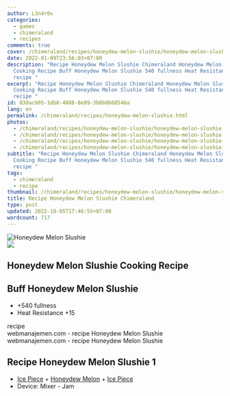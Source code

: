 ```yaml
---
author: L3n4r0x
categories:
  - games
  - chimeraland
  - recipes
comments: true
cover: /chimeraland/recipes/honeydew-melon-slushie/honeydew-melon-slushie.webp
date: 2022-01-09T23:56:03+07:00
description: "Recipe Honeydew Melon Slushie Chimeraland Honeydew Melon Slushie
  Cooking Recipe Buff Honeydew Melon Slushie 540 fullness Heat Resistance 15
  recipe "
excerpt: "Recipe Honeydew Melon Slushie Chimeraland Honeydew Melon Slushie
  Cooking Recipe Buff Honeydew Melon Slushie 540 fullness Heat Resistance 15
  recipe "
id: 03dac605-1db8-4888-8e89-3b8b8b68546a
lang: en
permalink: /chimeraland/recipes/honeydew-melon-slushie.html
photos:
  - /chimeraland/recipes/honeydew-melon-slushie/honeydew-melon-slushie.webp
  - /chimeraland/recipes/honeydew-melon-slushie/honeydew-melon-slushie-name.webp
  - /chimeraland/recipes/honeydew-melon-slushie/honeydew-melon-slushie-icon.webp
  - /chimeraland/recipes/honeydew-melon-slushie/honeydew-melon-slushie-material.webp
subtitle: "Recipe Honeydew Melon Slushie Chimeraland Honeydew Melon Slushie
  Cooking Recipe Buff Honeydew Melon Slushie 540 fullness Heat Resistance 15
  recipe "
tags:
  - chimeraland
  - recipe
thumbnail: /chimeraland/recipes/honeydew-melon-slushie/honeydew-melon-slushie.webp
title: Recipe Honeydew Melon Slushie Chimeraland
type: post
updated: 2022-10-05T17:46:55+07:00
wordcount: 717
---
```


<link
  rel="stylesheet"
  href="https://rawcdn.githack.com/dimaslanjaka/Web-Manajemen/870a349/css/bootstrap-5-3-0-alpha3-wrapper.css"
/>
<section id="bootstrap-wrapper">
  <div data-bs-theme="dark">
    <div class="card mb-2">
      <div class="card-body">
        <div class="row g-0">
          <div class="col-sm-4 position-relative mb-2">
            <img
              src="https://www.webmanajemen.com/chimeraland/recipes/honeydew-melon-slushie/honeydew-melon-slushie-material.webp"
              class="card-img fit-cover w-100 h-100"
              alt="Honeydew Melon Slushie"
              data-fancybox="true"
            />
          </div>
          <div class="col-sm-8 mb-2">
            <div class="card-body">
              <div class="d-flex flex-row align-items-center mb-3">
                <img
                  class="d-inline-block me-2"
                  src="https://www.webmanajemen.com/chimeraland/recipes/honeydew-melon-slushie/honeydew-melon-slushie-icon.webp"
                  width="auto"
                  height="auto"
                  style="vertical-align: middle"
                />
                <h2 class="fs-5">Honeydew Melon Slushie Cooking Recipe</h2>
              </div>
              <h2 class="card-title fs-5">Buff Honeydew Melon Slushie</h2>
              <div class="card-text">
                <ul>
                  <li>+540 fullness</li>
                  <li>Heat Resistance +15</li>
                </ul>
              </div>
              <span class="badge rounded-pill">recipe</span>
            </div>
            <div class="card-footer text-end text-muted mt-auto">
              webmanajemen.com - recipe Honeydew Melon Slushie
            </div>
          </div>
        </div>
      </div>
      <div class="card-footer text-end text-muted">
        webmanajemen.com - recipe Honeydew Melon Slushie
      </div>
    </div>
    <div class="row mb-2">
      <div class="col-12 col-lg-6 recipe-item mb-2">
        <div class="card">
          <div class="card-body">
            <h2 class="card-title fs-5">Recipe Honeydew Melon Slushie 1</h2>
            <div class="card-text">
              <ul>
                <li>
                  <a
                    class="text-decoration-none text-primary"
                    href="/chimeraland/materials/ice-piece.html"
                    >Ice Piece</a
                  ><span> + </span
                  ><a
                    class="text-decoration-none text-primary"
                    href="/chimeraland/materials/honeydew-melon.html"
                    >Honeydew Melon</a
                  ><span> + </span
                  ><a
                    class="text-decoration-none text-primary"
                    href="/chimeraland/materials/ice-piece.html"
                    >Ice Piece</a
                  >
                </li>
                <li>Device: Mixer - Jam</li>
              </ul>
            </div>
          </div>
        </div>
      </div>
    </div>
  </div>
</section>